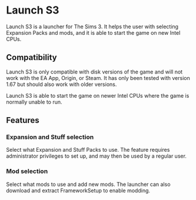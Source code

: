 # Launch S3
Launch S3 is a launcher for The Sims 3. It helps the user with selecting Expansion Packs and mods, and it is able to start the game on new Intel CPUs.

## Compatibility
Launch S3 is only compatible with disk versions of the game and will not work with the EA App, Origin, or Steam. It has only been tested with version 1.67 but should also work with older versions.

Launch S3 is able to start the game on newer Intel CPUs where the game is normally unable to run.

## Features

### Expansion and Stuff selection
Select what Expansion and Stuff Packs to use. The feature requires administrator privileges to set up, and may then be used by a regular user.

### Mod selection
Select what mods to use and add new mods. The launcher can also download and extract FrameworkSetup to enable modding.
